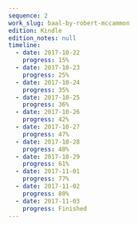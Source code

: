 ```yaml
---
sequence: 2
work_slug: baal-by-robert-mccammon
edition: Kindle
edition_notes: null
timeline:
  - date: 2017-10-22
    progress: 15%
  - date: 2017-10-23
    progress: 25%
  - date: 2017-10-24
    progress: 35%
  - date: 2017-10-25
    progress: 36%
  - date: 2017-10-26
    progress: 42%
  - date: 2017-10-27
    progress: 47%
  - date: 2017-10-28
    progress: 48%
  - date: 2017-10-29
    progress: 61%
  - date: 2017-11-01
    progress: 77%
  - date: 2017-11-02
    progress: 80%
  - date: 2017-11-03
    progress: Finished
---
```

